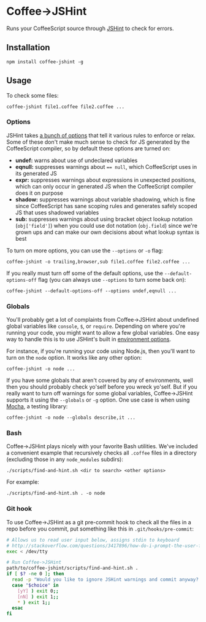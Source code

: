 # Coffee->JSHint

Runs your CoffeeScript source through [JSHint](http://www.jshint.com/) to check for errors.

## Installation

    npm install coffee-jshint -g

## Usage

To check some files:

    coffee-jshint file1.coffee file2.coffee ...

### Options

JSHint takes [a bunch of options](http://www.jshint.com/docs/#options) that tell it various rules to enforce or relax. Some of these don't make much sense to check for JS generated by the CoffeeScript compiler, so by default these options are turned on:

- **undef:** warns about use of undeclared variables
- **eqnull:** suppresses warnings about `== null`, which CoffeeScript uses in its generated JS
- **expr:** suppresses warnings about expressions in unexpected positions, which can only occur in generated JS when the CoffeeScript compiler does it on purpose
- **shadow:** suppresses warnings about variable shadowing, which is fine since CoffeeScript has sane scoping rules and generates safely scoped JS that uses shadowed variables
- **sub:** suppresses warnings about using bracket object lookup notation (`obj['field']`) when you could use dot notation (`obj.field`) since we're grown ups and can make our own decisions about what lookup syntax is best

To turn on more options, you can use the `--options` or `-o` flag:

    coffee-jshint -o trailing,browser,sub file1.coffee file2.coffee ...

If you really must turn off some of the default options, use the `--default-options-off` flag (you can always use `--options` to turn some back on):

    coffee-jshint --default-options-off --options undef,eqnull ...

### Globals

You'll probably get a lot of complaints from Coffee->JSHint about undefined global variables like `console`, `$`, or `require`. Depending on where you're running your code, you might want to allow a few global variables. One easy way to handle this is to use JSHint's built in [environment options](http://www.jshint.com/docs/#environments).

For instance, if you're running your code using Node.js, then you'll want to turn on the `node` option. It works like any other option:

    coffee-jshint -o node ...

If you have some globals that aren't covered by any of environments, well then you should probably check yo'self before you wreck yo'self. But if you really want to turn off warnings for some global variables, Coffee->JSHint supports it using the `--globals` or `-g` option. One use case is when using [Mocha](http://visionmedia.github.io/mocha/), a testing library:

    coffee-jshint -o node --globals describe,it ...

### Bash

Coffee->JSHint plays nicely with your favorite Bash utilities. We've included a convenient example that recursively checks all `.coffee` files in a directory (excluding those in any `node_modules` subdirs):

    ./scripts/find-and-hint.sh <dir to search> <other options>

For example:

    ./scripts/find-and-hint.sh . -o node

### Git hook

To use Coffee->JSHint as a git pre-commit hook to check all the files in a repo before you commit, put something like this in `.git/hooks/pre-commit`:

```bash
# Allows us to read user input below, assigns stdin to keyboard
# http://stackoverflow.com/questions/3417896/how-do-i-prompt-the-user-from-within-a-commit-msg-hook
exec < /dev/tty

# Run Coffee->JSHint
path/to/coffee-jshint/scripts/find-and-hint.sh .
if [ $? -ne 0 ]; then
  read -p "Would you like to ignore JSHint warnings and commit anyway? (y/n) " choice
  case "$choice" in
    [yY] ) exit 0;;
    [nN] ) exit 1;;
    * ) exit 1;;
  esac
fi
```
